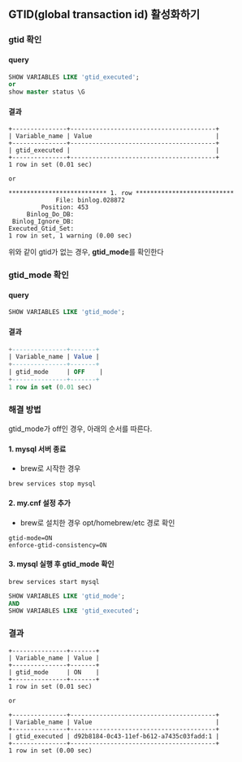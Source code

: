 ## GTID(global transaction id) 활성화하기
### gtid 확인
#### query
```sql
SHOW VARIABLES LIKE 'gtid_executed';
or
show master status \G
```
#### 결과
```
+---------------+----------------------------------------+
| Variable_name | Value                                  |
+---------------+----------------------------------------+
| gtid_executed |                                        |
+---------------+----------------------------------------+
1 row in set (0.01 sec)

or

*************************** 1. row ***************************
             File: binlog.028872
         Position: 453
     Binlog_Do_DB:
 Binlog_Ignore_DB:
Executed_Gtid_Set:
1 row in set, 1 warning (0.00 sec)
```
위와 같이 gtid가 없는 경우, **gtid_mode**를 확인한다
### gtid_mode 확인
#### query
```sql
SHOW VARIABLES LIKE 'gtid_mode';
```
#### 결과
```sql
+---------------+-------+
| Variable_name | Value |
+---------------+-------+
| gtid_mode     | OFF    |
+---------------+-------+
1 row in set (0.01 sec)
```
### 해결 방법
gtid_mode가 off인 경우, 아래의 순서를 따른다.
#### 1. mysql 서버 종료 
- brew로 시작한 경우
```
brew services stop mysql
```
#### 2. my.cnf 설정 추가 
- brew로 설치한 경우 opt/homebrew/etc 경로 확인
```
gtid-mode=ON
enforce-gtid-consistency=ON
```
#### 3. mysql 실행 후 gtid_mode 확인
```
brew services start mysql
```
```sql
SHOW VARIABLES LIKE 'gtid_mode';
AND
SHOW VARIABLES LIKE 'gtid_executed';
```
### 결과
```
+---------------+-------+
| Variable_name | Value |
+---------------+-------+
| gtid_mode     | ON    |
+---------------+-------+
1 row in set (0.01 sec)

or

+---------------+----------------------------------------+
| Variable_name | Value                                  |
+---------------+----------------------------------------+
| gtid_executed | d92b8184-0c43-11ef-b612-a7435c03fadd:1 |
+---------------+----------------------------------------+
1 row in set (0.00 sec)
```



